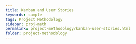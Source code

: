 ```yaml
---
title: Kanban and User Stories
keywords: sample
tags: Project Methodology
sidebar: proj-meth
permalink: project-methodology/kanban-user-stories.html
folder: project-methodology
---
```

